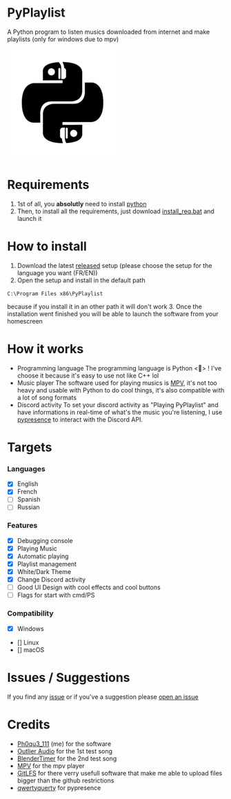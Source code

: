 # PyPlaylist
 A Python program to listen musics downloaded from internet and make playlists (only for windows due to mpv)

<img src="PyPlaylist.png" alt="PyPlaylist Logo">

 # Requirements
 1. 1st of all, you **absolutly** need to install [python](https://www.python.org)
 2. Then, to install all the requirements, just download [install_req.bat](https://github.com/BananeRapeuse/PyPlaylist/blob/main/install_req.bat) and launch it

 # How to install 
 1. Download the latest [released](https://github.com/BananeRapeuse/PyPlaylist/releases) setup (please choose the setup for the language you want (FR/EN))
 2. Open the setup and install in the default path 
```
C:\Program Files x86\PyPlaylist
```
because if you install it in an other path it will don't work
 3. Once the installation went finished you will be able to launch the software from your homescreen

# How it works
- Programming language
The programming language is Python <🐍> ! I've choose it because it's easy to use not like C++ lol
- Music player
The software used for playing musics is [MPV](https://github.com/mpv-player/mpv), it's not too heavy and usable with Python to do cool things, it's also compatible with a lot of song formats
- Discord activity
To set your discord activity as "Playing PyPlaylist" and have informations in real-time of what's the music you're listening, I use [pypresence](https://github.com/qwertyquerty/pypresence) to interact with the Discord API.

# Targets
### Languages
- [x] English
- [x] French
- [ ] Spanish
- [ ] Russian
### Features
- [x] Debugging console
- [x] Playing Music
- [x] Automatic playing
- [x] Playlist management
- [x] White/Dark Theme
- [x] Change Discord activity
- [ ] Good UI Design with cool effects and cool buttons
- [ ] Flags for start with cmd/PS
### Compatibility
- [x] Windows
- [] Linux
- [] macOS

# Issues / Suggestions
If you find any [issue](https://github.com/BananeRapeuse/PyPlaylist/issues/new) or if you've a suggestion please [open an issue](https://github.com/BananeRapeuse/PyPlaylist/issues/new)

# Credits

- [Ph0qu3_111](https://github.com/bananerapeuse) (me) for the software
- [Outlier Audio](https://www.youtube.com/@OutlierAudio) for the 1st test song
- [BlenderTimer](https://pixabay.com/fr/users/blendertimer-9538909/) for the 2nd test song
- [MPV](https://github.com/mpv-player) for the mpv player
- [GitLFS](https://git-lfs.com) for there verry usefull software that make me able to upload files bigger than the github restrictions
- [qwertyquerty](https://github.com/qwertyquert) for pypresence
